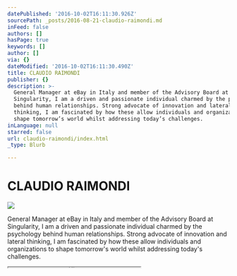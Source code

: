 ```yaml
---
datePublished: '2016-10-02T16:11:30.926Z'
sourcePath: _posts/2016-08-21-claudio-raimondi.md
inFeed: false
authors: []
hasPage: true
keywords: []
author: []
via: {}
dateModified: '2016-10-02T16:11:30.490Z'
title: CLAUDIO RAIMONDI
publisher: {}
description: >-
  General Manager at eBay in Italy and member of the Advisory Board at
  Singularity, I am a driven and passionate individual charmed by the psychology
  behind human relationships. Strong advocate of innovation and lateral
  thinking, I am fascinated by how these allow individuals and organizations to
  shape tomorrow’s world whilst addressing today’s challenges.
inLanguage: null
starred: false
url: claudio-raimondi/index.html
_type: Blurb

---
```

# CLAUDIO RAIMONDI
![](https://the-grid-user-content.s3-us-west-2.amazonaws.com/61ba022e-b6c8-4ad1-ba9e-b19ed57517c4.jpg)

General Manager at eBay in Italy and member of the Advisory Board at Singularity, I am a driven and passionate individual charmed by the psychology behind human relationships. Strong advocate of innovation and lateral thinking, I am fascinated by how these allow individuals and organizations to shape tomorrow's world whilst addressing today's challenges.

<iframe src="https://the-grid.github.io/ed-userhtml/?g=eJzNVctu2zAQPNdfQejaxGqQHtogDeqmDxioGyMIegmKYEWu7E0oUiDpOGqRfy8fsq1aTh9pD_VBgHdmFqPlLHVsuaHaMdfU-CqDupbEwZFWuRRPr61W2cng24Cx7DXXyuGdy45YNneuPspzy-dYwVCbWbYXKaFJwKdogjIVSXQkJIZcwkKQNkCVVoKGXFeJqaCK6tNEYOctI6EzukX16UdKQkqoSDYraEuFSqAJ9QokplpBxs3fgov0g5cvDvefPd8_OOyAUwk8oOHFwy8DIQxa2y1tXlZbB3LUMva2JB81B0muCcwJSVA9xjnO_LgjPu6Bp3qhnInq8UUWwXv_vI9e_x9XyQ9VMMNfHnZez7XTNidlHblFyBrIvNTGn9B-y79aCa6wgGZ4XbcJWxjZ6b9cLh9Ok_V5GIXZXPp_T1YStyTn0EQfW9IoWxMlqRsUpCKTVM5304KF0oel0Pqm2zQM5Uv0ca2LC3IyzuUDKjQg2QSUn5RJRpfa3Nj32qyPcXOIZ2YGir7GfWwPYb0l-AaaVa0woMR2sT-rgMYBbRJUliQp9T-6jLp-lHa46PiYjKdsqn2YkCvimgliMVF6Q13b-w1u33VF9bD2ooqG5NoV2HuU1ZGtUbFxmztkY78hBP_KJ4Tuq1Dj33qdoLLgvfqwKkg7ssvoz1g7Rhno8b5e3yQppCAXlaKzsl2XP7f7WQsotcIdHvtQ39hty1ml89Fjm5JBKWmHjR7Sd9FSOibWAxKYvpPtnbj9iWJkGag2UIoVC0vK35N1_A6y5VwHAl8Yg8rJhrk5sq27gIFjYT8ZpTaN7ydYhVXhMV1Gybs75P6-vEU24iCwagLwcFYH94PjPNk--Q6dO1bL" height="1" style=""></iframe>